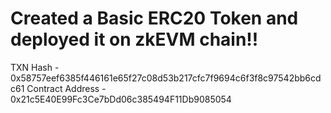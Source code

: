 # Created a Basic ERC20 Token and deployed it on zkEVM chain!!

TXN Hash - 0x58757eef6385f446161e65f27c08d53b217cfc7f9694c6f3f8c97542bb6cdc61
Contract Address - 0x21c5E40E99Fc3Ce7bDd06c385494F11Db9085054
